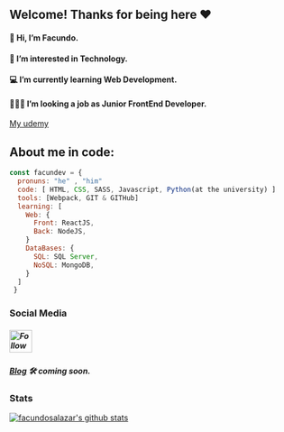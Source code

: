 ## Welcome! Thanks for being here ❤️
#### 👋 Hi, I’m Facundo.
#### 👀 I’m interested in Technology.
#### 💻 I’m currently learning Web Development. 
#### 👨🏻‍💻 I’m looking a job as Junior FrontEnd Developer.
<a href="https://www.udemy.com/user/facundo-valentin-salazar-2/" targe="_blank">My udemy</a>
## About me in code:
```javascript
const facundev = {
  pronuns: "he" , "him"
  code: [ HTML, CSS, SASS, Javascript, Python(at the university) ]
  tools: [Webpack, GIT & GITHub]
  learning: [
    Web: {
      Front: ReactJS,
      Back: NodeJS,
    }
    DataBases: {
      SQL: SQL Server,
      NoSQL: MongoDB,
    }
  ]
 }
```
### Social Media
##### [<img src="https://raw.githubusercontent.com/Raymo111/Raymo111/master/socials/instagram.svg" height="40em" align="center" alt="Follow Facundev on Instagram" title="Follow Facundev on Instagram"/>](https://www.instagram.com/facundev/)
##### [Blog](https://www.facun.dev/) 🛠 <i>coming soon</i>.

### Stats
[![facundosalazar's github stats](https://github-readme-stats.vercel.app/api?username=facundosalazar)](https://github.com/anuraghazra/github-readme-stats)

